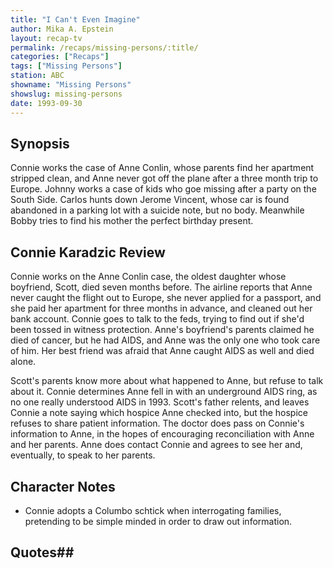 ```yaml
---
title: "I Can't Even Imagine"
author: Mika A. Epstein
layout: recap-tv
permalink: /recaps/missing-persons/:title/
categories: ["Recaps"]
tags: ["Missing Persons"]
station: ABC
showname: "Missing Persons"
showslug: missing-persons
date: 1993-09-30  
---
```



## Synopsis
Connie works the case of Anne Conlin, whose parents find her apartment stripped clean, and Anne never got off the plane after a three month trip to Europe. Johnny works a case of kids who goe missing after a party on the South Side. Carlos hunts down Jerome Vincent, whose car is found abandoned in a parking lot with a suicide note, but no body. Meanwhile Bobby tries to find his mother the perfect birthday present.

## Connie Karadzic Review
Connie works on the Anne Conlin case, the oldest daughter whose boyfriend, Scott, died seven months before. The airline reports that Anne never caught the flight out to Europe, she never applied for a passport, and she paid her apartment for three months in advance, and cleaned out her bank account. Connie goes to talk to the feds, trying to find out if she'd been tossed in witness protection. Anne's boyfriend's parents claimed he died of cancer, but he had AIDS, and Anne was the only one who took care of him. Her best friend was afraid that Anne caught AIDS as well and died alone.

Scott's parents know more about what happened to Anne, but refuse to talk about it. Connie determines Anne fell in with an underground AIDS ring, as no one really understood AIDS in 1993. Scott's father relents, and leaves Connie a note saying which hospice Anne checked into, but the hospice refuses to share patient information. The doctor does pass on Connie's information to Anne, in the hopes of encouraging reconciliation with Anne and her parents. Anne does contact Connie and agrees to see her and, eventually, to speak to her parents.

## Character Notes
* Connie adopts a Columbo schtick when interrogating families, pretending to be simple minded in order to draw out information.

## Quotes## 
